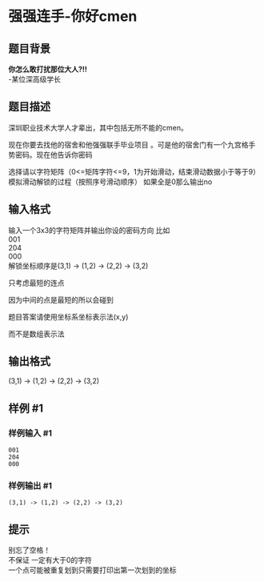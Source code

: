 # 强强连手-你好cmen

## 题目背景

**你怎么敢打扰那位大人?!!**  
-某位深高级学长

## 题目描述

深圳职业技术大学人才辈出，其中包括无所不能的cmen。  

现在你要去找他的宿舍和他强强联手毕业项目 。可是他的宿舍门有一个九宫格手势密码。现在他告诉你密码 

选择请以字符矩阵（0<=矩阵字符<=9，1为开始滑动，结束滑动数据小于等于9）模拟滑动解锁的过程（按照序号滑动顺序）
如果全是0那么输出no

## 输入格式

输入一个3x3的字符矩阵并输出你设的密码方向
比如  
001  
204  
000  
解锁坐标顺序是(3,1) -> (1,2) -> (2,2) -> (3,2) 

只考虑最短的连点  

因为中间的点是最短的所以会碰到  

题目答案请使用坐标系坐标表示法(x,y)  

而不是数组表示法

## 输出格式

(3,1) -> (1,2) -> (2,2) -> (3,2)

## 样例 #1

### 样例输入 #1

```
001
204
000
```

### 样例输出 #1

```
(3,1) -> (1,2) -> (2,2) -> (3,2)
```

## 提示

别忘了空格！  
不保证 一定有大于0的字符  
一个点可能被重复划到只需要打印出第一次划到的坐标